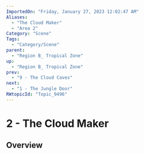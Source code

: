 ```yaml
---
ImportedOn: "Friday, January 27, 2023 12:02:47 AM"
Aliases:
  - "The Cloud Maker"
  - "Area 2"
Category: "Scene"
Tags:
  - "Category/Scene"
parent:
  - "Region B_ Tropical Zone"
up:
  - "Region B_ Tropical Zone"
prev:
  - "9 - The Cloud Caves"
next:
  - "1 - The Jungle Door"
RWtopicId: "Topic_9496"
---
```

# 2 - The Cloud Maker
## Overview
